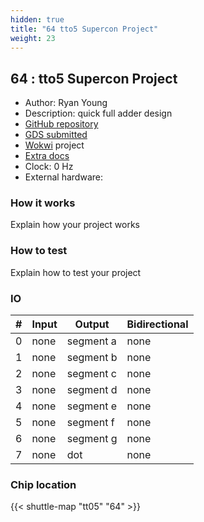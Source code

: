 ```yaml
---
hidden: true
title: "64 tto5 Supercon Project"
weight: 23
---
```


## 64 : tto5 Supercon Project

* Author: Ryan Young
* Description: quick full adder design
* [GitHub repository](https://github.com/ryanayoung/tto5_superconsubmission001)
* [GDS submitted](https://github.com/ryanayoung/tto5_superconsubmission001/actions/runs/6750326426)
* [Wokwi](https://wokwi.com/projects/380409081067502593) project
* [Extra docs]()
* Clock: 0 Hz
* External hardware: 



### How it works

Explain how your project works


### How to test

Explain how to test your project


### IO

| # | Input        | Output       | Bidirectional      |
|---|--------------|--------------| -------------------|
| 0 | none  | segment a | none |
| 1 | none  | segment b | none |
| 2 | none  | segment c | none |
| 3 | none  | segment d | none |
| 4 | none  | segment e | none |
| 5 | none  | segment f | none |
| 6 | none  | segment g | none |
| 7 | none  | dot | none |

### Chip location

{{< shuttle-map "tt05" "64" >}}
